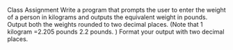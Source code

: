 Class Assignment
Write a program that prompts the user to enter the weight of a person in kilograms and outputs the equivalent weight in pounds.  
Output both the weights rounded to two decimal places. (Note that 1 kilogram =2.205 pounds 2.2 pounds. ) Format your output with two decimal places. 
